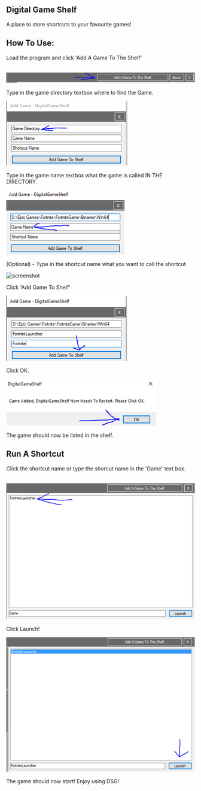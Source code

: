 ## Digital Game Shelf

A place to store shortcuts to your favourite games!

## How To Use:

Load the program and click 'Add A Game To The Shelf'

![screenshot](Assets_Pic_1.PNG)

Type in the game directory textbox where to find the Game.

![screenshot](Assets_Pic_2.PNG)

Type in the game name textbox what the game is called IN THE DIRECTORY.

![screenshot](Assets_Pic_3.PNG)

(Optional) - Type in the shortcut name what you want to call the shortcut

![screenshot](Assets_Pic_3_Optional.PNG)

Click 'Add Game To Shelf'

![screenshot](Assets_Pic_4.PNG)

Click OK.

![screenshot](Assets_Pic_5.PNG)

The game should now be listed in the shelf.

## Run A Shortcut

Click the shortcut name or type the shorcut name in the 'Game' text box.

![screenshot](Assets_Pic_6.PNG)

Click Launch!

![screenshot](Assets_Pic_7.PNG)

The game should now start! Enjoy using DSG!

